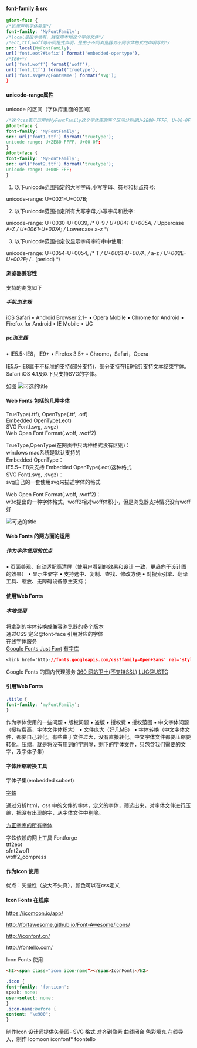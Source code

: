 #### font-family & src
```css
@font-face {
/*这里声明字体类型*/
font-family: 'MyFontFamily';
/*local是指本地有，就在用本地这个字体文件*/
/*eot,ttf,woff等不同格式声明，是由于不同浏览器对不同字体格式的声明写的*/
src: local(MyFontFamily),
url('font.eot?#iefix') format('embedded-opentype'),
/*IE6+*/
url('font.woff') format('woff'), 
url('font.ttf') format('truetype'),
url('font.svg#svgFontName') format(‘svg');
}

```


#### unicode-range属性
unicode 的区间（字体库里面的区间）

```css
/*这个css表示运用的MyFontFamily这个字体库的两个区间分别是U+2E80-FFFF, U+00-0F和U+00F-FFF,运用一个字体库的两个区间*/
@font-face {
font-family: 'MyFontFamily';
src: url('font1.ttf') format(‘truetype');
unicode-range: U+2E80-FFFF, U+00-0F;
}
@font-face {
font-family: 'MyFontFamily';
src: url('font2.ttf') format(‘truetype');
unicode-range: U+00F-FFF;
}
```

1) 以下unicode范围指定的大写字母,小写字母、符号和标点符号:

unicode-range: U+0021-U+007B;


2) 以下unicode范围指定所有大写字母,小写字母和数字:


unicode-range:
    U+0030-U+0039, /* 0-9 */
    U+0041-U+005A, /* Uppercase A-Z */
    U+0061-U+007A; /* Lowercase a-z */

3) 以下unicode范围指定仅显示字母字符串中使用:

unicode-range:
    U+0054-U+0054, /* T */
    U+0061-U+007A, /* a-z */
    U+002E-U+002E; /* . (period) */


#### 浏览器兼容性
支持的浏览如下

##### 手机浏览器
iOS Safari
• Android Browser 2.1+
• Opera Mobile
• Chrome for Android
• Firefox for Android
• IE Mobile
• UC

##### pc浏览器

• IE5.5~IE8，IE9+
• Firefox 3.5+
• Chrome，Safari，Opera

IE5.5~IE8属于不标准的支持(部分支持)，部分支持在IE9指只支持文本结束字体。Safari iOS 4.1及以下只支持SVG的字体。

如图
![](http://p8.qhimg.com/t0137f1a984fb14c371.png "可选的title")


#### Web Fonts 包括的几种字体

TrueType(.ttf), OpenType(.ttf, .otf)<br>
Embedded OpenType(.eot)<br>
SVG Font(.svg, .svgz)<br>
Web Open Font Format(.woff, .woff2)<br>

TrueType,OpenType(在网页中只两种格式没有区别)： <br>
windows mac系统是默认支持的<br>
Embedded OpenType： <br>
IE5.5~IE8只支持 Embedded OpenType(.eot)这种格式 <br>
SVG Font(.svg, .svgz)：<br>
svg自己的一套使用svg来描述字体的格式

Web Open Font Format(.woff, .woff2)：<br>
w3c提出的一种字体格式，woff2相对woff体积小，但是浏览器支持情况没有woff好

![](http://p5.qhimg.com/t01faeab7f8ead32e87.png "可选的title")


#### Web Fonts 的两方面的运用

##### 作为字体使用的优点


• 页面美观、⾃动适配⾼清屏（使用户看到的效果和设计
一致，更趋向于设计图的效果）
• 显示生僻字
• ⽀持选中、复制、查找、修改⽅便
• 对搜索引擎、翻译工具、缩放、⽆障碍设备原生支持；


#### 使用Web Fonts
##### 本地使用<br/>
将拿到的字体转换成兼容浏览器的多个版本<br/>
通过CSS 定义@font-face 引⽤对应的字体<br/>
在线字体服务<br/>
[Google Fonts ](https://www.google.com/fonts "可选的title")
[Just Font](http://cn.justfont.com/ "可选的title")
[有字库](http://www.youziku.com/ "可选的title")
 

```css
<link href='http://fonts.googleapis.com/css?family=Open+Sans' rel='stylesheet'>
```


Google Fonts 的国内代理服务
[360 网站卫士(不支持SSL)](http://libs.useso.com/ "可选的title")
[LUG@USTC](https://lug.ustc.edu.cn/ "可选的title")



#### 引用Web Fonts
```css
.title {
font-family: ‘myFontFamily’;
}
```

作为字体使用的一些问题
• 版权问题
• 盗版
• 授权费
• 授权范围
• 中文字体问题（授权费高，字体文件体积大）
• 文件庞大（好几MB）
• 字体转换（中文字体文件，都要自己转化。有些由于文件过大，没有直接转化。中文字体文件都要压缩要转化。压缩，就是将没有用到的字剔除，剩下的字体文件，只包含我们需要的文字，及字体子集）


#### 字体压缩转换工具
字体子集(embedded subset) 

[字蛛](http://font-spider.org/ "")

通过分析html，css 中的文件的字体，定义的字体，筛选出来，对字体文件进行压缩，把没有出现的字，从字体文件中剔除。


[方正字库的所有字体](http://font.qiwoo.org/ "")

字蛛依赖的网上工具
Fontforge<br/>
ttf2eot<br/>
sfnt2woff<br/>
woff2_compress<br/>


#### 作为Icon 使用
优点：矢量性（放大不失真），颜色可以在css定义

#### Icon Fonts 在线库

https://icomoon.io/app/ 

http://fortawesome.github.io/Font-Awesome/icons/

http://iconfont.cn/

http://fontello.com/


Icon Fonts 使用
```html
<h2><span class=“icon icon-name”></span>IconFonts</h2>
```

```css
.icon {
font-family: 'fonticon';
speak: none;
user-select: none;
}
.icon-name:before {
content: "\e900";
}
```

制作Icon
设计师提供矢量图- SVG 格式
对齐到像素
曲线闭合
色彩填充
在线导入，制作
Icomoon
iconfont*
foontello
